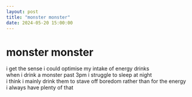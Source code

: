 ```yaml
---
layout: post
title: "monster monster"
date: 2024-05-20 15:00:00
---
```


# monster monster

i get the sense i could optimise my intake of energy drinks  
when i drink a monster past 3pm i struggle to sleep at night  
i think i mainly drink them to stave off boredom rather than for the energy  
i always have plenty of that
